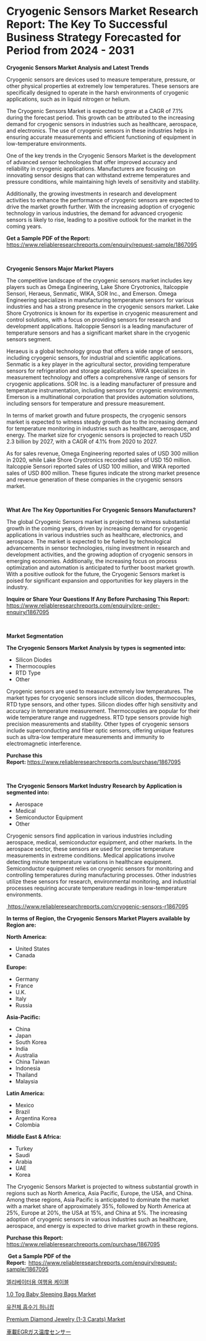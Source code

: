 <p><h1>Cryogenic Sensors Market Research Report: The Key To Successful Business Strategy Forecasted for Period from 2024 - 2031</h1></p><p><strong>Cryogenic Sensors Market Analysis and Latest Trends</strong></p>
<p><p>Cryogenic sensors are devices used to measure temperature, pressure, or other physical properties at extremely low temperatures. These sensors are specifically designed to operate in the harsh environments of cryogenic applications, such as in liquid nitrogen or helium.</p><p>The Cryogenic Sensors Market is expected to grow at a CAGR of 7.1% during the forecast period. This growth can be attributed to the increasing demand for cryogenic sensors in industries such as healthcare, aerospace, and electronics. The use of cryogenic sensors in these industries helps in ensuring accurate measurements and efficient functioning of equipment in low-temperature environments.</p><p>One of the key trends in the Cryogenic Sensors Market is the development of advanced sensor technologies that offer improved accuracy and reliability in cryogenic applications. Manufacturers are focusing on innovating sensor designs that can withstand extreme temperatures and pressure conditions, while maintaining high levels of sensitivity and stability.</p><p>Additionally, the growing investments in research and development activities to enhance the performance of cryogenic sensors are expected to drive the market growth further. With the increasing adoption of cryogenic technology in various industries, the demand for advanced cryogenic sensors is likely to rise, leading to a positive outlook for the market in the coming years.</p></p>
<p><strong>Get a Sample PDF of the Report:&nbsp;</strong> <a href="https://www.reliableresearchreports.com/enquiry/request-sample/1867095">https://www.reliableresearchreports.com/enquiry/request-sample/1867095</a></p>
<p>&nbsp;</p>
<p><strong>Cryogenic Sensors Major Market Players</strong></p>
<p><p>The competitive landscape of the cryogenic sensors market includes key players such as Omega Engineering, Lake Shore Cryotronics, Italcoppie Sensori, Heraeus, Senmatic, WIKA, SOR Inc., and Emerson. Omega Engineering specializes in manufacturing temperature sensors for various industries and has a strong presence in the cryogenic sensors market. Lake Shore Cryotronics is known for its expertise in cryogenic measurement and control solutions, with a focus on providing sensors for research and development applications. Italcoppie Sensori is a leading manufacturer of temperature sensors and has a significant market share in the cryogenic sensors segment.</p><p>Heraeus is a global technology group that offers a wide range of sensors, including cryogenic sensors, for industrial and scientific applications. Senmatic is a key player in the agricultural sector, providing temperature sensors for refrigeration and storage applications. WIKA specializes in measurement technology and offers a comprehensive range of sensors for cryogenic applications. SOR Inc. is a leading manufacturer of pressure and temperature instrumentation, including sensors for cryogenic environments. Emerson is a multinational corporation that provides automation solutions, including sensors for temperature and pressure measurement.</p><p>In terms of market growth and future prospects, the cryogenic sensors market is expected to witness steady growth due to the increasing demand for temperature monitoring in industries such as healthcare, aerospace, and energy. The market size for cryogenic sensors is projected to reach USD 2.3 billion by 2027, with a CAGR of 4.1% from 2020 to 2027.</p><p>As for sales revenue, Omega Engineering reported sales of USD 300 million in 2020, while Lake Shore Cryotronics recorded sales of USD 150 million. Italcoppie Sensori reported sales of USD 100 million, and WIKA reported sales of USD 800 million. These figures indicate the strong market presence and revenue generation of these companies in the cryogenic sensors market.</p></p>
<p>&nbsp;</p>
<p><strong>What Are The Key Opportunities For Cryogenic Sensors Manufacturers?</strong></p>
<p><p>The global Cryogenic Sensors market is projected to witness substantial growth in the coming years, driven by increasing demand for cryogenic applications in various industries such as healthcare, electronics, and aerospace. The market is expected to be fueled by technological advancements in sensor technologies, rising investment in research and development activities, and the growing adoption of cryogenic sensors in emerging economies. Additionally, the increasing focus on process optimization and automation is anticipated to further boost market growth. With a positive outlook for the future, the Cryogenic Sensors market is poised for significant expansion and opportunities for key players in the industry.</p></p>
<p><strong>Inquire or Share Your Questions If Any Before Purchasing This Report:</strong> <a href="https://www.reliableresearchreports.com/enquiry/pre-order-enquiry/1867095">https://www.reliableresearchreports.com/enquiry/pre-order-enquiry/1867095</a></p>
<p>&nbsp;</p>
<p><strong>Market Segmentation</strong></p>
<p><strong>The Cryogenic Sensors Market Analysis by types is segmented into:</strong></p>
<p><ul><li>Silicon Diodes</li><li>Thermocouples</li><li>RTD Type</li><li>Other</li></ul></p>
<p><p>Cryogenic sensors are used to measure extremely low temperatures. The market types for cryogenic sensors include silicon diodes, thermocouples, RTD type sensors, and other types. Silicon diodes offer high sensitivity and accuracy in temperature measurement. Thermocouples are popular for their wide temperature range and ruggedness. RTD type sensors provide high precision measurements and stability. Other types of cryogenic sensors include superconducting and fiber optic sensors, offering unique features such as ultra-low temperature measurements and immunity to electromagnetic interference.</p></p>
<p><strong>Purchase this Report:&nbsp;</strong><a href="https://www.reliableresearchreports.com/purchase/1867095">https://www.reliableresearchreports.com/purchase/1867095</a></p>
<p>&nbsp;</p>
<p><strong>The Cryogenic Sensors Market Industry Research by Application is segmented into:</strong></p>
<p><ul><li>Aerospace</li><li>Medical</li><li>Semiconductor Equipment</li><li>Other</li></ul></p>
<p><p>Cryogenic sensors find application in various industries including aerospace, medical, semiconductor equipment, and other markets. In the aerospace sector, these sensors are used for precise temperature measurements in extreme conditions. Medical applications involve detecting minute temperature variations in healthcare equipment. Semiconductor equipment relies on cryogenic sensors for monitoring and controlling temperatures during manufacturing processes. Other industries utilize these sensors for research, environmental monitoring, and industrial processes requiring accurate temperature readings in low-temperature environments.</p></p>
<p><a href="https://www.reliableresearchreports.com/cryogenic-sensors-r1867095">&nbsp;https://www.reliableresearchreports.com/cryogenic-sensors-r1867095</a></p>
<p><strong>In terms of Region, the Cryogenic Sensors Market Players available by Region are:</strong></p>
<p>
    <p> <strong> North America: </strong>
        <ul>
            <li>United States</li>
            <li>Canada</li>
        </ul>
        </p> 
    <p> <strong> Europe: </strong>
        <ul>
            <li>Germany</li>
            <li>France</li>
            <li>U.K.</li>
            <li>Italy</li>
            <li>Russia</li>
        </ul>
        </p> 
    <p> <strong> Asia-Pacific: </strong>
        <ul>
            <li>China</li>
            <li>Japan</li>
            <li>South Korea</li>
            <li>India</li>
            <li>Australia</li>
            <li>China Taiwan</li>
            <li>Indonesia</li>
            <li>Thailand</li>
            <li>Malaysia</li>
        </ul>
        </p> 
    <p> <strong> Latin America: </strong>
        <ul>
            <li>Mexico</li>
            <li>Brazil</li>
            <li>Argentina Korea</li>
            <li>Colombia</li>
        </ul>
        </p> 
    <p> <strong> Middle East & Africa: </strong>
        <ul>
            <li>Turkey</li>
            <li>Saudi</li>
            <li>Arabia</li>
            <li>UAE</li>
            <li>Korea</li>
        </ul>
    </p>
    </p>
<p><p>The Cryogenic Sensors Market is projected to witness substantial growth in regions such as North America, Asia Pacific, Europe, the USA, and China. Among these regions, Asia Pacific is anticipated to dominate the market with a market share of approximately 35%, followed by North America at 25%, Europe at 20%, the USA at 15%, and China at 5%. The increasing adoption of cryogenic sensors in various industries such as healthcare, aerospace, and energy is expected to drive market growth in these regions.</p></p>
<p><strong>Purchase this Report: </strong><a href="https://www.reliableresearchreports.com/purchase/1867095">https://www.reliableresearchreports.com/purchase/1867095</a></p>
<p>&nbsp;<strong>Get a Sample PDF of the Report:&nbsp;&nbsp;</strong><a href="https://www.reliableresearchreports.com/enquiry/request-sample/1867095">https://www.reliableresearchreports.com/enquiry/request-sample/1867095</a></p>
<p><strong></strong></p>
<p><p><a href="https://github.com/LoganRew1964/Market-Research-Report-List-1/blob/main/5483237156650.md">엘리베이터용 여행용 케이블</a></p><p><a href="https://github.com/arionmp/Market-Research-Report-List-4/blob/main/10-tog-baby-sleeping-bags-market.md">1.0 Tog Baby Sleeping Bags Market</a></p><p><a href="https://github.com/sarassiksa/Market-Research-Report-List-1/blob/main/4822283156649.md">유전체 흡수기 허니컴</a></p><p><a href="https://github.com/SheilaBruen2023/Market-Research-Report-List-1/blob/main/premium-diamond-jewelry-1-3-carats-market.md">Premium Diamond Jewelry (1-3 Carats) Market</a></p><p><a href="https://github.com/DeonBoer2023/Market-Research-Report-List-1/blob/main/2283424147489.md">車載EGRガス温度センサー</a></p></p>
